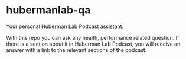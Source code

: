 # hubermanlab-qa
Your personal Huberman Lab Podcast assistant.

With this repo you can ask any health, performance related question. If there is a section about it in Huberman Lab Podcast, you will receive an answer with a link to the relevant sections of the podcast.
